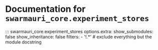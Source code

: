 # Documentation for `swarmauri_core.experiment_stores`

::: swarmauri_core.experiment_stores
    options.extra:
      show_submodules: false
      show_inheritance: false
      filters:
        - '!.*'  # exclude everything but the module docstring

